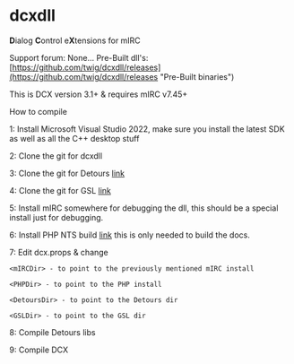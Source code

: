 **dcxdll**
======

**D**ialog **C**ontrol e**X**tensions for mIRC

Support forum: None...
Pre-Built dll's: [https://github.com/twig/dcxdll/releases](https://github.com/twig/dcxdll/releases "Pre-Built binaries")

This is DCX version 3.1+ & requires mIRC v7.45+

How to compile

1: Install Microsoft Visual Studio 2022, make sure you install the latest SDK as well as all the C++ desktop stuff

2: Clone the git for dcxdll

3: Clone the git for Detours [link](https://github.com/microsoft/Detours.git "Detours GitHub")

4: Clone the git for GSL [link](https://github.com/microsoft/GSL.git "GSL GitHub")

5: Install mIRC somewhere for debugging the dll, this should be a special install just for debugging.

6: Install PHP NTS build [link](https://windows.php.net/download/ "PHP download link") this is only needed to build the docs.

7: Edit dcx.props & change

	<mIRCDir> - to point to the previously mentioned mIRC install
	
	<PHPDir> - to point to the PHP install
	
	<DetoursDir> - to point to the Detours dir
	
	<GSLDir> - to point to the GSL dir
	
8: Compile Detours libs

9: Compile DCX
